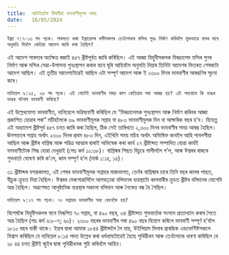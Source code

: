 ```yaml
---
title:  আটাইতকৈ দীঘলীয়া ভাববাণীমূলক সময়
date:   16/05/2024
---
```


`ইজ্ৰা ৭:৭-১৩ পদ পঢ়ক। পাৰস্যত থকা ইস্ত্ৰায়েলৰ বন্দীসকলৰ তেওঁলোকৰ মন্দিৰ পুনঃ নিৰ্মাণ কৰিবলৈ মুক্তভাৱে যাবৰ বাবে অনুমতি দিবলৈ কেতিয়া আদেশ জাৰি কৰা হৈছিল?`

এই আদেশ পাৰস্যৰ অৰ্তক্ষত্ৰ ৰজাই ৪৫৭ খ্ৰীষ্টপূৰ্বত জাৰি কৰিছিল। এই আজ্ঞা যিহুদীসকলক যিৰূচালেম মন্দিৰ পুনৰ নিৰ্মাণ আৰু মন্দিৰ সেৱা-উপাসনা পুনঃস্থাপন কৰাৰ বাবে ঘূৰি আহিবলৈ অনুমতি দিয়াৰ তিনিটা আদেশৰ ভিতৰত শেষৰটো আদেশ আছিল। এই তৃতীয় আদেশটোৱেই আছিল এটা সম্পূৰ্ণ আদেশ আৰু ই ২৩০০ দিনৰ ভাববাণীৰ আৰম্ভণিৰ সূচনা কৰে।

`দানিয়েল ৯:২৫, ২৬ পদ পঢ়ক। এই গোটেই ভাববাণীৰ সময় কাল কেতিয়াৰ পৰা আৰম্ভ হয়? এই পদবোৰে কি ডাঙৰ ডাঙৰ ঘটনাৰ ভাববাণী কৰিছে?`

এই উল্লেখযোগ্য ভাববাণীত, দানিয়েলে ভৱিষ্যবাণী কৰিছিল যে “যিৰূচালেমক পুনঃস্থাপন আৰু নিৰ্মাণ কৰিবৰ আজ্ঞা প্ৰকাশিত হোৱাৰ পৰা” মচীহলৈকে ৬৯ ভাববাণীমূলক সপ্তাহ বা ৪৮৩ ভাববাণীমূলক দিন বা আক্ষৰিক বছৰ হ’ব। যিহেতু এই অধ্যাদেশ খ্ৰীষ্টপূৰ্ব ৪৫৭ চনত জাৰি কৰা হৈছিল, ঠিক সেই তাৰিখতে ২,৩০০ দিনৰ ভাববাণীৰ সময় আৰম্ভ হৈছিল। ঊনসত্ততৰ সপ্তাহ অৰ্থাৎ ২৩০০ দিনৰ প্ৰথম ৪৮৩ দিন, এইখিনি সময় মচিহ অৰ্থাৎ অভিষিক্ত জনালৈ আহি পাবলগীয়া আছিল আৰু খ্ৰীষ্টৰ বাপ্তিস্ম আৰু পৱিত্ৰ আত্মাৰ দ্বাৰাই অভিষেক কৰা কাৰ্য ২৭ খ্ৰীষ্টাব্দত সম্পাদিত হোৱা কাৰ্যই ভাববাণীটোক সিদ্ধ হোৱা দেখুৱাই (পোঃ কৰ্ম ১০:৩৮)। বাপ্তিস্মৰ পিছত যিচুৱে গালীললৈ গ’ল, আৰু ঈশ্বৰৰ ৰাজ্যৰ শুভবাৰ্তা ঘোষণা কৰি ক’লে, কাল সম্পূৰ্ণ হ’ল (মাৰ্ক ১:১৪, ১৫)।

৩১ খ্ৰীষ্টাব্দৰ বসন্তকালত, এই শেষৰ ভাববাণীমূলক সপ্তাহৰ মাজভাগত, তেওঁৰ বাপ্তিস্মাৰ চাৰে তিনি বছৰ কালৰ পাছত, যীচুক ক্ৰুচত দিয়া হৈছিল। ঈশ্বৰৰ মেৰপোৱালিলৈ আগবঢ়োৱা বলিদানৰ ব্যৱস্থাটো কালবাৰীৰ ক্ৰুচত খ্ৰীষ্টৰ বলিদানৰ যোগেদি অন্ত হৈছিল। অৱশেষত আনুষ্ঠানিক ব্যৱস্থাৰ সকলো বলিদান আৰু নৈবেদ্য বন্ধ হৈ গৈছিল।

`দানিয়েল ৯:২৭ পদ পঢ়ক। ৭০ সপ্তাহৰ ভাববাণীৰ অন্ত কেনেকৈ হয়?`

বিশেষকৈ যিহুদীসকলৰ বাবে নিৰূপিত ৭০ সপ্তাহ, বা ৪৯০ বছৰ, ৩৪ খ্ৰীষ্টাব্দত শুভবাৰ্তাক সংসদে প্ৰত্যাখ্যান কৰাৰ সৈতে অন্ত হৈছিল (পাঃ কৰ্ম ৬:৮-৭; ৬০)। ২৩০০ বছৰৰ ভাববাণীৰ পৰা ৪৯০ বছৰ বিয়োগ কৰিলে ভাববাণী সম্পূৰ্ণ হ’বলৈ ১৮১০ বছৰ বাকী থাকে। ইয়াৰ দ্বাৰা আমাক ১৮৪৪ খ্ৰীষ্টাব্দলৈ লৈ যায়, উইলিয়াম মিলাৰ প্ৰাৰম্ভিক এডভেণ্টিষ্টসকলে বিশ্বাস কৰিছিল যে দানিয়েল ৮:১৪ পদত উল্লেখ কৰা ধৰ্মধামটোৱেই হৈছে পৃথিৱীখন আৰু তেওঁলোকে ধাৰণা কৰিছিল যে ১৮ ৪৪ চনত খ্ৰীষ্টই জুইৰ দ্বাৰা পৃথিৱীখনক শুচি কৰিবলৈ আহিব।
